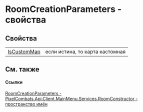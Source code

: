 # RoomCreationParameters - свойства




## Свойства
<table>
<tr>
<td><a href="0b718e9d-691e-93d0-f3b4-4c6dabd486cf">IsCustomMap</a></td>
<td>если истина, то карта кастомная</td></tr>
</table>

## См. также


#### Ссылки
<a href="447b798f-a400-84a6-8c37-9a15c71fa69d">RoomCreationParameters - </a>  
<a href="5c0aa2e7-ab63-7190-0eca-affc008061c2">PixelCombats.Api.Client.MainMenu.Services.RoomConstructor - пространство имён</a>  
